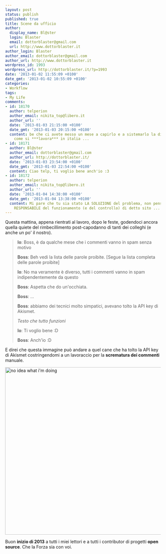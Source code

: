 ```yaml
---
layout: post
status: publish
published: true
title: Scene da ufficio
author:
  display_name: Bl@ster
  login: Blaster
  email: dottorblaster@gmail.com
  url: http://www.dottorblaster.it
author_login: Blaster
author_email: dottorblaster@gmail.com
author_url: http://www.dottorblaster.it
wordpress_id: 1993
wordpress_url: http://dottorblaster.it/?p=1993
date: '2013-01-02 11:55:09 +0100'
date_gmt: '2013-01-02 10:55:09 +0100'
categories:
- Workflow
tags:
- My Life
comments:
- id: 18170
  author: telperion
  author_email: nikita_top@libero.it
  author_url: ''
  date: '2013-01-03 21:15:00 +0100'
  date_gmt: '2013-01-03 20:15:00 +0100'
  content: be che ci avete messo un mese a capirlo e a sistemarlo la dice lunga sul
    come si ***lavora*** in italia ...
- id: 18171
  author: Bl@ster
  author_email: dottorblaster@gmail.com
  author_url: http://dottorblaster.it/
  date: '2013-01-03 23:54:00 +0100'
  date_gmt: '2013-01-03 22:54:00 +0100'
  content: Ciao telp, ti voglio bene anch'io :3
- id: 18172
  author: telperion
  author_email: nikita_top@libero.it
  author_url: ''
  date: '2013-01-04 14:38:00 +0100'
  date_gmt: '2013-01-04 13:38:00 +0100'
  content: Mi pare che tu sia stato LA SOLUZIONE del problema, non penso tu sia il
    RESPONSABILE del funzionamento (e del controllo) di detto sito ...
---
```

<p>Questa mattina, appena rientrati al lavoro, dopo le feste, godendoci ancora quella quiete del rimbecillimento post-capodanno di tanti dei colleghi (e anche un po' il nostro).</p>
<blockquote><p><strong>Io</strong>: Boss, è da qualche mese che i commenti vanno in spam senza motivo</p>
<p><strong>Boss</strong>: Beh vedi la lista delle parole proibite. [Segue la lista completa delle parole proibite]</p>
<p><strong>Io</strong>: No ma veramente è diverso, tutti i commenti vanno in spam indipendentemente da questo</p>
<p><strong>Boss</strong>: Aspetta che do un'occhiata.</p>
<p><strong>Boss</strong>: ...</p>
<p><strong>Boss</strong>: abbiamo dei tecnici molto simpatici, avevano tolto la API key di Akismet.</p>
<p><em>Testo che tutto funzioni</em></p>
<p><strong>Io</strong>: Ti voglio bene :D</p>
<p><strong>Boss</strong>: Anch'io :D</p></blockquote>
<p>E direi che questa immagine può andare a quel cane che ha tolto la API key di Akismet costringendomi a un lavoraccio per la <strong>scrematura dei commenti</strong> manuale.</p>
<p><img class="aligncenter" alt="no idea what i'm doing" src="http://mlkshk.com/r/97VP" width="720" height="540" /></p>
<p>Buon <strong>inizio di 2013</strong> a tutti i miei lettori e a tutti i contributor di progetti <strong>open source</strong>. Che la Forza sia con voi.</p>
